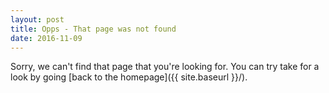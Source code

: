 ```yaml
---
layout: post
title: Opps - That page was not found
date: 2016-11-09
---
```


Sorry, we can't find that page that you're looking for. You can try take for a look by going [back to the homepage]({{ site.baseurl }}/).
